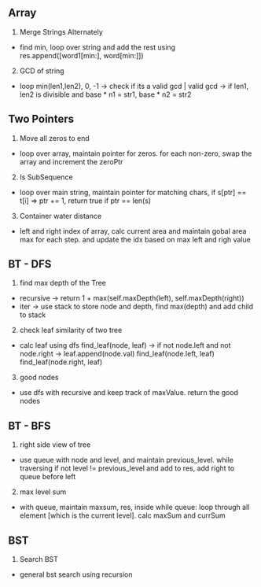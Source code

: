 
## Array

1. Merge Strings Alternately
  - find min, loop over string and add the rest using res.append([word1[min:], word[min:]])
2. GCD of string
  - loop min(len1,len2), 0, -1 -> check if its a valid gcd | valid gcd -> if len1, len2 is divisible and base * n1 = str1, base * n2 = str2

## Two Pointers

1. Move all zeros to end
  - loop over array, maintain pointer for zeros. for each non-zero, swap the array and increment the zeroPtr
2. Is SubSequence
  - loop over main string, maintain pointer for matching chars, if s[ptr] == t[i] => ptr += 1, return true if ptr == len(s)
3. Container water distance
  - left and right index of array, calc current area and maintain gobal area max for each step. and update the idx based on max left and righ value

## BT - DFS

1. find max depth of the Tree
  - recursive -> return 1 + max(self.maxDepth(left), self.maxDepth(right))
  - iter -> use stack to store node and depth, find max(depth) and add child to stack
2. check leaf similarity of two tree
  - calc leaf using dfs find_leaf(node, leaf) -> if not node.left and not node.right -> leaf.append(node.val) find_leaf(node.left, leaf) find_leaf(node.right, leaf)
3. good nodes
  - use dfs with recursive and keep track of maxValue. return the good nodes

## BT - BFS

1. right side view of tree
  - use queue with node and level, and maintain previous_level. while traversing if not level != previous_level and add to res, add right to queue before left
2. max level sum
  - with queue, maintain maxsum, res, inside while queue: loop through all element [which is the current level]. calc maxSum and currSum

## BST

1. Search BST
  - general bst search using recursion
